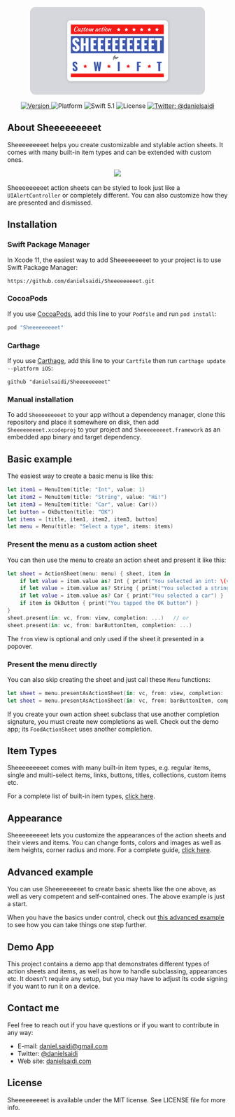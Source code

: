<p align="center">
    <img src ="Resources/Logo.png" width=400 />
</p>

<p align="center">
    <a href="https://github.com/danielsaidi/Sheeeeeeeeet">
        <img src="https://badge.fury.io/gh/danielsaidi%2FSheeeeeeeeet.svg?style=flat" alt="Version" />
    </a>
    <img src="https://img.shields.io/cocoapods/p/Vandelay.svg?style=flat" alt="Platform" />
    <img src="https://img.shields.io/badge/Swift-5.1-orange.svg" alt="Swift 5.1" />
    <img src="https://badges.frapsoft.com/os/mit/mit.svg?style=flat&v=102" alt="License" />
    <a href="https://twitter.com/danielsaidi">
        <img src="https://img.shields.io/badge/contact-@danielsaidi-blue.svg?style=flat" alt="Twitter: @danielsaidi" />
    </a>
</p>


## <a name="about"></a>About Sheeeeeeeeet

Sheeeeeeeeet helps you create customizable and stylable action sheets. It comes with many built-in item types and can be extended with custom ones.

<p align="center">
    <img src ="Resources/Demo.gif" />
</p>

Sheeeeeeeeet action sheets can be styled to look just like a `UIAlertController` or completely different. You can also customize how they are presented and dismissed.


## Installation

### <a name="spm"></a>Swift Package Manager

In Xcode 11, the easiest way to add Sheeeeeeeeet to your project is to use Swift Package Manager:
```
https://github.com/danielsaidi/Sheeeeeeeeet.git
```

### <a name="cocoapods"></a>CocoaPods

If you use [CocoaPods](CocoaPods), add this line to your `Podfile` and run `pod install`:
```ruby
pod "Sheeeeeeeeet"
```

### <a name="carthage"></a>Carthage

If you use [Carthage](Carthage), add this line to your `Cartfile` then run `carthage update --platform iOS`:
```
github "danielsaidi/Sheeeeeeeeet"
```

### <a name="manual-installation"></a>Manual installation

To add `Sheeeeeeeeet` to your app without a dependency manager, clone this repository and place it somewhere on disk, then add `Sheeeeeeeeet.xcodeproj` to your project and `Sheeeeeeeeet.framework` as an embedded app binary and target dependency.


## <a name="basic-example"></a>Basic example

The easiest way to create a basic menu is like this:

```swift
let item1 = MenuItem(title: "Int", value: 1)
let item2 = MenuItem(title: "String", value: "Hi!")
let item3 = MenuItem(title: "Car", value: Car())
let button = OkButton(title: "OK")
let items = [title, item1, item2, item3, button]
let menu = Menu(title: "Select a type", items: items)
```

### Present the menu as a custom action sheet

You can then use the menu to create an action sheet and present it like this:

```swift
let sheet = ActionSheet(menu: menu) { sheet, item in
    if let value = item.value as? Int { print("You selected an int: \(value)") }
    if let value = item.value as? String { print("You selected a string: \(value)") }
    if let value = item.value as? Car { print("You selected a car") }
    if item is OkButton { print("You tapped the OK button") }
}
sheet.present(in: vc, from: view, completion: ...)   // or
sheet.present(in: vc, from: barButtonItem, completion: ...)
```

The `from` view is optional and only used if the sheet it presented in a popover.

### Present the menu directly

You can also skip creating the sheet and just call these `Menu` functions:

```swift
let sheet = menu.presentAsActionSheet(in: vc, from: view, completion: ...)   // or
let sheet = menu.presentAsActionSheet(in: vc, from: barButtonItem, completion: ...)
```

If you create your own action sheet subclass that use another completion signature, you must create new completions as well. Check out the demo app; its `FoodActionSheet` uses another completion.


## <a name="item-types"></a>Item Types

Sheeeeeeeeet comes with many built-in item types, e.g. regular items, single and multi-select items, links, buttons, titles, collections, custom items etc. 

For a complete list of built-in item types, [click here][Item-Types].


## <a name="appearance"></a>Appearance

Sheeeeeeeeet lets you customize the appearances of the action sheets and their views and items. You can change fonts, colors and images as well as item heights, corner radius and more. For a complete guide, [click here][Appearance].


## <a name="advanced-example"></a>Advanced example

You can use Sheeeeeeeeet to create basic sheets like the one above, as well as very competent and self-contained ones. The above example is just a start. 

When you have the basics under control, check out [this advanced example][AdvancedExample] to see how you can take things one step further.


## Demo App

This project contains a demo app that demonstrates different types of action sheets and items, as well as how to handle subclassing, appearances etc. It doesn't require any setup, but you may have to adjust its code signing if you want to run it on a device.


## Contact me

Feel free to reach out if you have questions or if you want to contribute in any way:

* E-mail: [daniel.saidi@gmail.com](mailto:daniel.saidi@gmail.com)
* Twitter: [@danielsaidi](http://www.twitter.com/danielsaidi)
* Web site: [danielsaidi.com](http://www.danielsaidi.com)


## License

Sheeeeeeeeet is available under the MIT license. See LICENSE file for more info.


[Carthage]: https://github.com/Carthage
[CocoaPods]: http://cocoapods.org
[GitHub]: https://github.com/danielsaidi/Sheeeeeeeeet
[Pod]: http://cocoapods.org/pods/Sheeeeeeeeet
[SheeeeeeeeetRef]: https://www.youtube.com/watch?v=l1dnqKGuezo

[License]: https://github.com/danielsaidi/Sheeeeeeeeet/blob/master/LICENSE
[Appearance]: https://github.com/danielsaidi/Sheeeeeeeeet/blob/master/Readmes/Appearance.md
[Item-Types]: https://github.com/danielsaidi/Sheeeeeeeeet/blob/master/Readmes/Item-Types.md
[AdvancedExample]: https://github.com/danielsaidi/Sheeeeeeeeet/blob/master/Readmes/Advanced-Example.md
